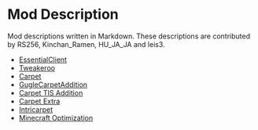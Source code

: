 # Mod Description

Mod descriptions written in Markdown.
These descriptions are contributed by RS256, Kinchan_Ramen, HU_JA_JA and leis3.

- [EssentialClient](./EssentialClient.md)
- [Tweakeroo](./Tweakeroo.md)
- [Carpet](./carpet.md)
- [GugleCarpetAddition](./gugle-carpet-addition.md)
- [Carpet TIS Addition](./carpet-TIS-addition.md)
- [Carpet Extra](./carpet-extra.md)
- [Intricarpet](./intricarpet.md)
- [Minecraft Optimization](./Minecraft%20Optimization/Minecraft_Optimization_JP.html)
